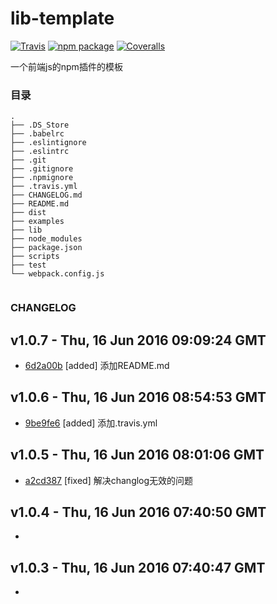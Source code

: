 # lib-template
[![Travis][build-badge]][build] [![npm package][npm-badge]][npm] [![Coveralls][coveralls-badge]][coveralls]

一个前端js的npm插件的模板

### 目录
```
.
├── .DS_Store
├── .babelrc
├── .eslintignore
├── .eslintrc
├── .git
├── .gitignore
├── .npmignore
├── .travis.yml
├── CHANGELOG.md
├── README.md
├── dist
├── examples
├── lib
├── node_modules
├── package.json
├── scripts
├── test
└── webpack.config.js


```

### CHANGELOG
v1.0.7 - Thu, 16 Jun 2016 09:09:24 GMT
--------------------------------------

- [6d2a00b](../../commit/6d2a00b) [added] 添加README.md


v1.0.6 - Thu, 16 Jun 2016 08:54:53 GMT
--------------------------------------

- [9be9fe6](../../commit/9be9fe6) [added] 添加.travis.yml


v1.0.5 - Thu, 16 Jun 2016 08:01:06 GMT
--------------------------------------

- [a2cd387](../../commit/a2cd387) [fixed] 解决changlog无效的问题


v1.0.4 - Thu, 16 Jun 2016 07:40:50 GMT
--------------------------------------

-


v1.0.3 - Thu, 16 Jun 2016 07:40:47 GMT
--------------------------------------

-

[npm-badge]: https://img.shields.io/npm/v/lib-template.svg?style=flat-square
[npm]: https://www.npmjs.com/package/lib-template
[build-badge]: https://img.shields.io/travis/lanjingling0510/lib-template/master.svg?style=flat-square
[build]: https://travis-ci.org/lanjingling0510/lib-template
[coveralls-badge]: https://img.shields.io/coveralls/lanjingling0510/lib-template.svg?style=flat-square
[coveralls]: https://coveralls.io/github/lanjingling0510/lib-template
